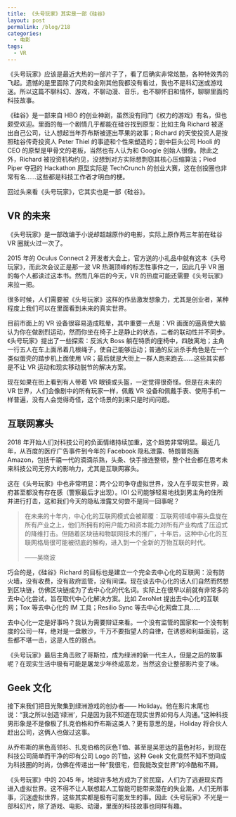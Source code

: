 ```yaml
---
title: 《头号玩家》其实是一部《硅谷》
layout: post
permalink: /blog/218
categories:
  - 电影
tags:
  - VR
---
```


《头号玩家》应该是最近大热的一部片子了，看了后确实非常炫酷，各种特效秀的飞起。遗憾的是里面除了闪灵和金刚其他我都没有看过，我也不是科幻迷或游戏迷。所以这篇不聊科幻、游戏，不聊动漫、音乐，也不聊怀旧和情怀，聊聊里面的科技故事。

《硅谷》是一部来自 HBO 的创业神剧，虽然没有同门《权力的游戏》有名，但也颇受欢迎。里面的每一个剧情几乎都能在硅谷找到原型：比如主角 Richard 被逐出自己公司，让人想起当年乔布斯被逐出苹果的故事；Richard 的天使投资人是按照硅谷传奇投资人 Peter Thiel 的事迹和个性来塑造的；剧中巨头公司 Hooli 的 CEO 的原型是甲骨文的老板，当然也有人认为和 Google 创始人很像。除此之外，Richard 被投资机构约见，没想到对方实际想剽窃其核心压缩算法；Pied Piper 夺冠的 Hackathon 原型实际是 TechCrunch 的创业大赛，这在创投圈也非常有名……这些都是科技工作者才明白的梗。

回过头来看《头号玩家》，它其实也是一部《硅谷》。

## VR 的未来

《头号玩家》是一部改编于小说却超越原作的电影，实际上原作两三年前在硅谷 VR 圈就火过一次了。

2015 年的 Oculus Connect 2 开发者大会上，官方送的小礼品中就有这本《头号玩家》，而此次会议正是那一波 VR 热潮顶峰的标志性事件之一，因此几乎 VR 圈的每个人都读过这本书。然而几年后的今天，VR 的热度可能还需要《头号玩家》来拉一把。

很多时候，人们需要被《头号玩家》这样的作品激发想象力，尤其是创业者，某种程度上我们可以在里面看到未来的真实世界。

目前市面上的 VR 设备很容易造成眩晕，其中重要一点是：VR 画面的逼真使大脑认为你在做剧烈运动，然而你坐在椅子上是静止的状态，二者的联动性并不同步。《头号玩家》提出了一些探索：反派大 Boss 躺在特质的座椅中，四肢离地；主角一行五人在车上面吊着几根绳子，使自己能够运动；普通的反派杀手角色是在一个类似蛋壳的踏步机上面使用 VR；最后就是大街上一群人跑来跑去……这些其实都是不让 VR 运动和现实移动脱节的解决方案。

现在如果在街上看到有人带着 VR 眼镜或头盔，一定觉得很奇怪。但是在未来的 VR 世界，人们会像剧中的所有玩家一样，佩戴 VR 设备和佩戴手表、使用手机一样普遍，没有人会觉得奇怪，这个场景的到来只是时间问题。

## 互联网寡头

2018 年开始人们对科技公司的负面情绪持续加重，这个趋势非常明显。最近几年，从百度的医疗广告事件到今年的 Facebook 隐私泄露、特朗普炮轰 Amazon，包括千禧一代的滴滴杀熟，头条、快手接连整顿，整个社会都在思考未来科技公司无穷大的影响力，尤其是互联网寡头。

这在《头号玩家》中也非常明显：两个公司争夺虚拟世界，没人在乎现实世界，政府甚至都没有存在感（警察最后才出现）。IOI 公司能够轻易地找到男主角的住所并进行打击，这和我们今天的隐私泄露又何尝不是同一回事呢？

> 在未来的十年内，中心化的互联网模式会被颠覆：互联网领域中寡头盘旋在所有产业之上，他们所拥有的用户能力和资本能力对所有产业构成了压迫式的降维打击。但随着区块链和物联网技术的推广，十年后，这种中心化的互联网格局很可能被彻底的解构，进入到一个全新的万物互联的时代。
>
> ——吴晓波

巧合的是，《硅谷》Richard 的目标也是建立一个完全去中心化的互联网：没有防火墙，没有收费，没有政府监管，没有间谍。现在谈去中心化的话人们自然而然想到区块链，仿佛区块链成为了去中心化的代名词。实际上在很早以前就有非常多的去中心化尝试，旨在取代中心化解决方案。比如 ZeroNet 提出去中心化的互联网；Tox 等去中心化的 IM 工具；Resilio Sync 等去中心化网盘工具……

去中心化一定是好事吗？我认为需要辩证来看。一个没有监管的国家和一个没有制度的公司一样，绝对是一盘散沙，千万不要指望人的自律，在诱惑和利益面前，这些都不堪一击，这是人性的弱点。

《头号玩家》最后主角击败了哥斯拉，成为绿洲的新一代主人，但是之后的故事呢？在现实生活中极有可能是屠龙少年终成恶龙，当然这会让整部影片变了味。

## Geek 文化

接下来我们把目光聚集到绿洲游戏的创办者—— Holiday。他在影片末尾也说：“我之所以创造‘绿洲’，只是因为我不知道在现实世界如何与人沟通。”这种科技男形象是不是像极了扎克伯格和乔布斯这类人？更有意思的是，Holiday 将合伙人赶出公司，这俩人也做过这事。

从乔布斯的黑色高领衫、扎克伯格的灰色T恤、甚至是吴恩达的蓝色衬衫，到现在科技公司简单而干净的印有公司 Logo 的T恤，这种 Geek 文化竟然不知不觉间成为科技圈的时尚，仿佛在传递出一种“我很宅，但我能改变世界”的冷酷和不屑。

《头号玩家》中的 2045 年，地球许多地方成为了贫民窟，人们为了逃避现实而进入虚拟世界。这不得不让人联想起人工智能可能带来潜在的失业潮，人们无所事事，沉迷虚拟世界，这些其实都是极有可能发生的事。因此《头号玩家》不光是一部科幻片，除了游戏、电影、动漫，里面的科技故事也同样有趣。